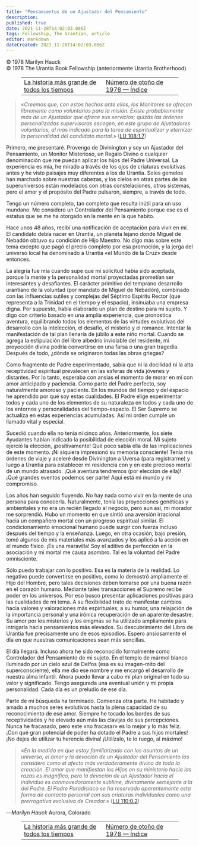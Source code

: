 ```yaml
---
title: "Pensamientos de un Ajustador del Pensamiento"
description: 
published: true
date: 2021-11-28T14:02:03.086Z
tags: Fellowship, The Urantian, article
editor: markdown
dateCreated: 2021-11-28T14:02:03.086Z
---
```


<p class="v-card v-sheet theme--light grey lighten-3 px-2">© 1978 Marilyn Hauck<br>© 1978 The Urantia Book Fellowship (anteriormente Urantia Brotherhood)</p>
<figure class="table chapter-navigator">
  <table>
    <tbody>
      <tr>
        <td>
        <a href="/es/article/Jim_McNelly/The_Greatest_Story_Of_All_Time">
          <span class="mdi mdi-arrow-left-drop-circle"></span><span class="pl-2">La historia más grande de todos los tiempos</span>
        </a>
        </td>
        <td>
        <a href="/es/index/articles_the_urantian#número-de-otoño-de-1978">
          <span class="mdi mdi-book-open-variant"></span><span class="pl-2">Número de otoño de 1978 — Índice</span>
        </a>
        </td>
        <td>
        </td>
      </tr>
    </tbody>
  </table>
</figure>



> «_Creemos que, con estos hechos ante ellos, los Monitores se ofrecen libremente como voluntarios para la misión. Existe probablemente más de un Ajustador que ofrece sus servicios; quizás las órdenes personalizadas supervisoras escogen, en este grupo de Ajustadores voluntarios, al más indicado para la tarea de espiritualizar y eternizar la personalidad del candidato mortal._» ([LU 108:1.7](/es/The_Urantia_Book/108#p1_7))

Primero, me presentaré. Provengo de Divinington y soy un Ajustador del Pensamiento, un Monitor Misterioso, un Regalo Divino o cualquier denominación que me puedan aplicar los hijos del Padre Universal. La experiencia es mía, he mirado a través de los ojos de criaturas evolutivas antes y he visto paisajes muy diferentes a los de Urantia. Soles gemelos han marchado sobre nuestras cabezas, y los cielos en otras partes de los superuniversos están modelados con otras constelaciones, otros sistemas, pero el amor y el propósito del Padre pulsaron, siempre, a través de todo.

Tengo un número completo, tan completo que resulta inútil para un uso mundano. Me considero un Controlador del Pensamiento porque ese es el estatus que se me ha otorgado en la mente en la que habito.

Hace unos 48 años, recibí una notificación de aceptación para vivir en mí. El candidato debía nacer en Urantia, un planeta lejano donde Miguel de Nebadón obtuvo su condición de Hijo Maestro. No digo más sobre este tema excepto que pagó el precio completo por esa promoción, y la jerga del universo local ha denominado a Urantia «el Mundo de la Cruz» desde entonces.

La alegría fue mía cuando supe que mi solicitud había sido aceptada, porque la mente y la personalidad mortal proyectadas prometían ser interesantes y desafiantes. El carácter primitivo del temprano desarrollo urantiano de la voluntad (por mandato de Miguel de Nebadón), combinado con las influencias sutiles y complejas del Séptimo Espíritu Rector (que representa a la Trinidad en el tiempo y el espacio), insinuaba una empresa digna. Por supuesto, había elaborado un plan de destino para mi sujeto. Y digo con criterio basado en una amplia experiencia, que pronostica aventura, equilibrando todos los elementos de las virtudes evolutivas del desarrollo con la intelección, el desafío, el misterio y el romance. Intentar la manifestación de tal plan llenaría de júbilo a este niño mortal. Cuando se agrega la estipulación del libre albedrío inviolable del residente, mi proyección divina podría convertirse en una farsa o una gran tragedia. Después de todo, ¿dónde se originaron todas las obras griegas?

Como fragmento de Padre experimentado, sabía que ni la docilidad ni la alta receptividad espiritual prevalecen en las esferas de vida jóvenes y distantes. Por lo tanto, esperaba con ansias el momento de morar en mí con amor anticipado y paciencia. Como parte del Padre perfecto, soy naturalmente amoroso y paciente. En los mundos del tiempo y del espacio he aprendido por qué soy estas cualidades. El Padre elige experimentar todos y cada uno de los elementos de su naturaleza en todos y cada uno de los entornos y personalidades del tiempo-espacio. El Ser Supremo se actualiza en estas experiencias acumuladas. Así mi orden cumple un llamado vital y especial.

Sucedió cuando ella no tenía ni cinco años. Anteriormente, los siete Ayudantes habían indicado la posibilidad de elección moral. Mi sujeto ejerció la elección, ¡positivamente! Qué poco sabía ella de las implicaciones de este momento. ¡Ni siquiera impresionó su memoria consciente! Tenía mis órdenes de viaje y aceleré desde Divinington a Uversa (para registrarme) y luego a Urantia para establecer mi residencia con y en este precioso mortal de un mundo atrasado. ¡Qué aventura tendremos (por elección de ella)! ¡Qué grandes eventos podemos ser parte! Aquí está mi mundo y mi compromiso.

Los años han seguido fluyendo. No hay nada como vivir en la mente de una persona para conocerla. Naturalmente, tenía las proyecciones genéticas y ambientales y no era un recién llegado al negocio, pero aun así, mi morador me sorprendió. Hubo un momento en que sintió una aversión irracional hacia un compañero mortal con un progreso espiritual similar. El condicionamiento emocional humano puede surgir con fuerza incluso después del tiempo y la enseñanza. Luego, en otra ocasión, bajo presión, tomó algunos de mis materiales más avanzados y los aplicó a la acción en el mundo físico. ¡Es una maravilla! Soy el aditivo de perfección en la asociación y mi mortal me causa asombro. Tal es la voluntad del Padre omnisciente.

Sólo puedo trabajar con lo positivo. Esa es la materia de la realidad. Lo negativo puede convertirse en positivo, como lo demostró ampliamente el Hijo del Hombre, pero tales decisiones deben tomarse por una buena razón en el corazón humano. Mediante tales transacciones el Supremo recibe poder en los universos. Por eso busco presentar aplicaciones positivas para las cualidades de mi tema. A su flexibilidad trato de manifestar cambios hacia valores y valoraciones más espirituales; a su humor, una relajación de la importancia personal y una irónica recuperación de un aparente desastre. Su amor por los misterios y los enigmas se ha utilizado ampliamente para intrigarla hacia pensamientos más elevados. Su descubrimiento del Libro de Urantia fue precisamente uno de esos episodios. Espero ansiosamente el día en que nuestras comunicaciones sean más sencillas.

El día llegará. Incluso ahora he sido reconocido formalmente como Controlador del Pensamiento de mi sujeto. En el templo de mármol blanco iluminado por un cielo azul de Delfos (esa es su imagen-mito del superconsciente), ella me dio ese nombre y me encargó el desarrollo de nuestra alma infantil. Ahora puedo llevar a cabo mi plan original en todo su valor y significado. Tengo asegurada una eventual unión y mi propia personalidad. Cada día es un preludio de ese día.

Parte de mi búsqueda ha terminado. Comienza otra parte. He habitado y amado a muchos seres evolutivos hasta la plena capacidad de su reconocimiento de ese amor. Siempre he tocado los bordes de sus receptividades y he elevado aún más las clavijas de sus percepciones. Nunca he fracasado, pero este «no fracasar» es lo mejor y lo más feliz. ¡Con qué gran potencial de poder ha dotado el Padre a sus hijos mortales! ¡No dejes de utilizar tu herencia divina! ¡Utilízalo, te lo ruego, al máximo!

> «_En la medida en que estoy familiarizado con los asuntos de un universo, el amor y la devoción de un Ajustador del Pensamiento los considero como el afecto más verdaderamente divino de toda la creación. El amor que manifiestan los Hijos en su ministerio hacia las razas es magnífico, pero la devoción de un Ajustador hacia el individuo es conmovedoramente sublime, divinamente semejante a la del Padre. El Padre Paradisiaco se ha reservado aparentemente esta forma de contacto personal con sus criaturas individuales como una prerrogativa exclusiva de Creador._» ([LU 110:0.2](/es/The_Urantia_Book/110#p0_2))

—_Marilyn Hauck_
Aurora, Colorado



<figure class="table chapter-navigator">
  <table>
    <tbody>
      <tr>
        <td>
        <a href="/es/article/Jim_McNelly/The_Greatest_Story_Of_All_Time">
          <span class="mdi mdi-arrow-left-drop-circle"></span><span class="pl-2">La historia más grande de todos los tiempos</span>
        </a>
        </td>
        <td>
        <a href="/es/index/articles_the_urantian#número-de-otoño-de-1978">
          <span class="mdi mdi-book-open-variant"></span><span class="pl-2">Número de otoño de 1978 — Índice</span>
        </a>
        </td>
        <td>
        </td>
      </tr>
    </tbody>
  </table>
</figure>
